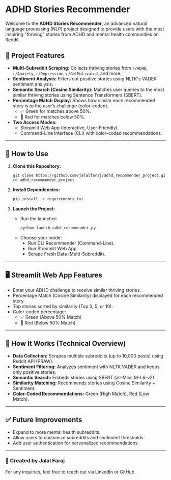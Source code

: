 
# ADHD Stories Recommender

Welcome to the **ADHD Stories Recommender**, an advanced natural language processing (NLP) project designed to provide users with the most inspiring "thriving" stories from ADHD and mental health communities on Reddit.

## 🚀 Project Features
- **Multi-Subreddit Scraping:** Collects thriving stories from `r/ADHD`, `r/Anxiety`, `r/Depression`, `r/GetMotivated`, and more.
- **Sentiment Analysis:** Filters out positive stories using NLTK's VADER sentiment analysis.
- **Semantic Search (Cosine Similarity):** Matches user queries to the most similar thriving stories using Sentence Transformers (SBERT).
- **Percentage Match Display:** Shows how similar each recommended story is to the user’s challenge (color-coded).
  - ✅ Green for matches above 50%.
  - 🔴 Red for matches below 50%.
- **Two Access Modes:**
  - Streamlit Web App (Interactive, User-Friendly).
  - Command-Line Interface (CLI) with color-coded recommendations.

---

## 📌 How to Use
1. **Clone this Repository:**
   ```bash
   git clone https://github.com/jalalfaraj/adhd_recommender_project.git
   cd adhd_recommender_project
   ```

2. **Install Dependencies:**
   ```bash
   pip install -r requirements.txt
   ```

3. **Launch the Project:**
   - Run the launcher:
     ```bash
     python launch_adhd_recommender.py
     ```
   - Choose your mode:
     - Run CLI Recommender (Command-Line).
     - Run Streamlit Web App.
     - Scrape Fresh Data (Multi-Subreddit).

---

## 🖥️ Streamlit Web App Features
- Enter your ADHD challenge to receive similar thriving stories.
- Percentage Match (Cosine Similarity) displayed for each recommended story.
- Top stories sorted by similarity (Top 3, 5, or 10).
- Color-coded percentage:
  - ✅ Green (Above 50% Match)
  - 🔴 Red (Below 50% Match)

---

## 🚀 How It Works (Technical Overview)
- **Data Collection:** Scrapes multiple subreddits (up to 10,000 posts) using Reddit API (PRAW).
- **Sentiment Filtering:** Analyzes sentiment with NLTK VADER and keeps only positive stories.
- **Semantic Search:** Embeds stories using SBERT (all-MiniLM-L6-v2).
- **Similarity Matching:** Recommends stories using Cosine Similarity + Sentiment.
- **Color-Coded Recommendations:** Green (High Match), Red (Low Match).

---

## ✅ Future Improvements
- Expand to more mental health subreddits.
- Allow users to customize subreddits and sentiment thresholds.
- Add user authentication for personalized recommendations.

---

### 🌟 Created by Jalal Faraj
For any inquiries, feel free to reach out via LinkedIn or GitHub.
